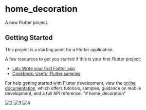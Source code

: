 # home_decoration

A new Flutter project.

## Getting Started

This project is a starting point for a Flutter application.

A few resources to get you started if this is your first Flutter project:

- [Lab: Write your first Flutter app](https://docs.flutter.dev/get-started/codelab)
- [Cookbook: Useful Flutter samples](https://docs.flutter.dev/cookbook)

For help getting started with Flutter development, view the
[online documentation](https://docs.flutter.dev/), which offers tutorials,
samples, guidance on mobile development, and a full API reference.
"# home_decoration" 

[](![1](https://github.com/user-attachments/assets/974c6983-7032-4f39-b6a2-3d585e9ef4e2))
![2](https://github.com/user-attachments/assets/836e3b3f-b440-4cb6-8862-0509e51e744c)
![3](https://github.com/user-attachments/assets/8f9a71c8-4d82-4537-9dc7-334b931a99eb)
![4](https://github.com/user-attachments/assets/e07180cf-ff6c-4412-b749-e4f349b71fc8)
